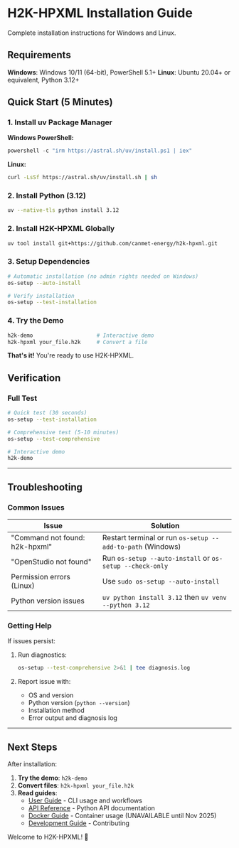 # H2K-HPXML Installation Guide

Complete installation instructions for Windows and Linux.

## Requirements
**Windows**: Windows 10/11 (64-bit), PowerShell 5.1+
**Linux**: Ubuntu 20.04+ or equivalent, Python 3.12+


## Quick Start (5 Minutes)

### 1. Install uv Package Manager

**Windows PowerShell:**
```powershell
powershell -c "irm https://astral.sh/uv/install.ps1 | iex"
```

**Linux:**
```bash
curl -LsSf https://astral.sh/uv/install.sh | sh
```
### 2. Install Python (3.12)
```bash
uv --native-tls python install 3.12
```

### 2. Install H2K-HPXML Globally

```bash
uv tool install git+https://github.com/canmet-energy/h2k-hpxml.git
```

### 3. Setup Dependencies

```bash
# Automatic installation (no admin rights needed on Windows)
os-setup --auto-install

# Verify installation
os-setup --test-installation
```

### 4. Try the Demo

```bash
h2k-demo                    # Interactive demo
h2k-hpxml your_file.h2k     # Convert a file
```

**That's it!** You're ready to use H2K-HPXML.


## Verification

### Full Test

```bash
# Quick test (30 seconds)
os-setup --test-installation

# Comprehensive test (5-10 minutes)
os-setup --test-comprehensive

# Interactive demo
h2k-demo
```

---

## Troubleshooting

### Common Issues

| Issue | Solution |
|-------|----------|
| "Command not found: h2k-hpxml" | Restart terminal or run `os-setup --add-to-path` (Windows) |
| "OpenStudio not found" | Run `os-setup --auto-install` or `os-setup --check-only` |
| Permission errors (Linux) | Use `sudo os-setup --auto-install`|
| Python version issues | `uv python install 3.12` then `uv venv --python 3.12` |


### Getting Help

If issues persist:

1. Run diagnostics:
   ```bash
   os-setup --test-comprehensive 2>&1 | tee diagnosis.log
   ```

2. Report issue with:
   - OS and version
   - Python version (`python --version`)
   - Installation method
   - Error output and diagnosis log

---

## Next Steps

After installation:

1. **Try the demo**: `h2k-demo`
2. **Convert files**: `h2k-hpxml your_file.h2k`
3. **Read guides**:
   - [User Guide](USER_GUIDE.md) - CLI usage and workflows
   - [API Reference](API.md) - Python API documentation
   - [Docker Guide](DOCKER.md) - Container usage (UNAVAILABLE until Nov 2025)
   - [Development Guide](DEVELOPMENT.md) - Contributing

Welcome to H2K-HPXML! 🎉
